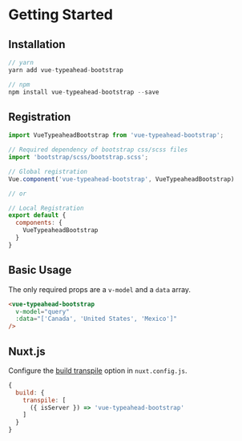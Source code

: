 # Getting Started

## Installation
```js
// yarn
yarn add vue-typeahead-bootstrap

// npm
npm install vue-typeahead-bootstrap --save
```

## Registration

```js
import VueTypeaheadBootstrap from 'vue-typeahead-bootstrap';

// Required dependency of bootstrap css/scss files
import 'bootstrap/scss/bootstrap.scss';

// Global registration
Vue.component('vue-typeahead-bootstrap', VueTypeaheadBootstrap)

// or

// Local Registration
export default {
  components: {
    VueTypeaheadBootstrap
  }
}
```

## Basic Usage
The only required props are a `v-model` and a `data` array.

```html
<vue-typeahead-bootstrap
  v-model="query"
  :data="['Canada', 'United States', 'Mexico']"
/>
```

## Nuxt.js

Configure the [build transpile](https://nuxtjs.org/api/configuration-build/#transpile) option in `nuxt.config.js`.
```js
{
  build: {
    transpile: [
      ({ isServer }) => 'vue-typeahead-bootstrap'
    ]
  }
}
```
